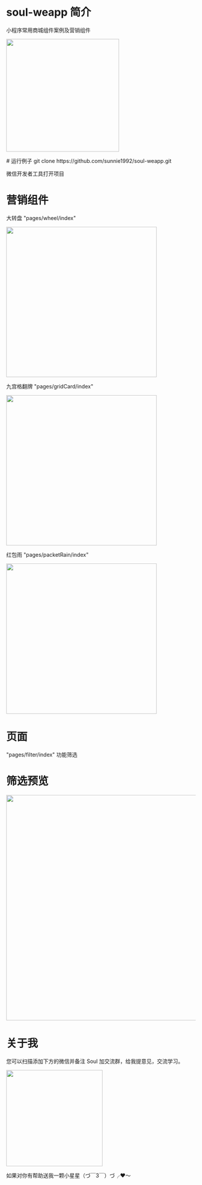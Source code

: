 # soul-weapp 简介
小程序常用商城组件案例及营销组件
<p>
  <img src="https://tweapp.top1buyer.com/preview/index.png" width="300"  style="display:inline;">
</p>
# 运行例子
git clone https://github.com/sunnie1992/soul-weapp.git

微信开发者工具打开项目

#  营销组件
<p>
大转盘  "pages/wheel/index"   
</p>
<p>
  <img src="https://tweapp.top1buyer.com/page1.gif" width="400"  style="display:inline;">
</p>
<p>
九宫格翻牌  "pages/gridCard/index"
</p>
<p>
  <img src="https://tweapp.top1buyer.com/page2.gif" width="400"  style="display:inline;">
</p>
<p>
红包雨     "pages/packetRain/index"
</p>
<p>
  <img src="https://tweapp.top1buyer.com/page6.gif" width="400"  style="display:inline;">
</p>

# 页面
"pages/filter/index"      功能筛选
# 筛选预览
<p>
  <img src="https://tweapp.top1buyer.com/page5.gif" width="600"  style="display:inline;">
</p>

# 关于我

您可以扫描添加下方的微信并备注 Soul 加交流群，给我提意见，交流学习。
<p>
  <img src="https://tweapp.top1buyer.com/mine.jpg" width="256" style="display:inline;">
</p>
 
如果对你有帮助送我一颗小星星（づ￣3￣）づ╭❤～


